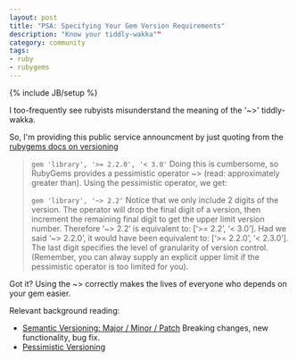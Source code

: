 ```yaml
---
layout: post
title: "PSA: Specifying Your Gem Version Requirements"
description: "Know your tiddly-wakka""
category: community
tags: 
- ruby
- rubygems
---
```

{% include JB/setup %}

I too-frequently see rubyists misunderstand the meaning of the '~>' tiddly-wakka.

So, I'm providing this public service announcment by just quoting from the [rubygems docs on versioning](http://docs.rubygems.org/read/chapter/16)

> `gem 'library', '>= 2.2.0', '< 3.0'`
> Doing this is cumbersome, so RubyGems provides a pessimistic operator ~> (read: approximately greater than). Using the pessimistic operator, we get:
> 
> `gem 'library', '~> 2.2'`
> Notice that we only include 2 digits of the version. The operator will drop the final digit of a version, then increment the remaining final digit to get the upper limit version number. Therefore ‘~> 2.2’ is equivalent to: [‘>= 2.2’, ‘< 3.0’]. Had we said ‘~> 2.2.0’, it would have been equivalent to: [‘>= 2.2.0’, ‘< 2.3.0’]. The last digit specifies the level of granularity of version control. (Remember, you can alway supply an explicit upper limit if the pessimistic operator is too limited for you).

Got it?  Using the ~> correctly makes the lives of everyone who depends on your gem easier.

Relevant background reading:

- [Semantic Versioning: Major / Minor / Patch](http://semver.org/) Breaking changes, new functionality, bug fix.
- [Pessimistic Versioning](http://joncairns.com/2013/07/using-the-pessimistic-version-constraint-operator-with-ruby-gem-versions/)
